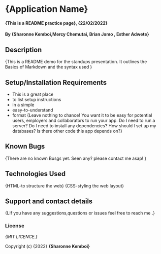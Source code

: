 # {Application Name} <!--h1-->
#### {This is a README practice page}, {22/02/2022}
#### By **{Sharonne Kemboi,Mercy Chemutai, Brian Jomo , Esther Adwete}**
## Description<!--h2-->
{This is a README demo for the standups presentation. It outlines the Basics of Markdown and the syntax used }
## Setup/Installation Requirements
* This is a great place
* to list setup instructions
* in a simple
* easy-to-understand
* format
{Leave nothing to chance! You want it to be easy for potential users, employers and collaborators to run your app. Do I need to run a server? Do I need to install any dependencies? How should I set up my databases? Is there other code this app depends on?}
## Known Bugs
{There are no known Busgs yet. Seen any? please contact me asap! }
## Technologies Used
{HTML-to structure the web}
{CSS-styling the web layout}
## Support and contact details
{LIf you have any suggestions,questions or issues feel free to reach me .}
### License
*{MIT LICENCE.}*

Copyright (c) {2022} **{Sharonne Kemboi}**
  